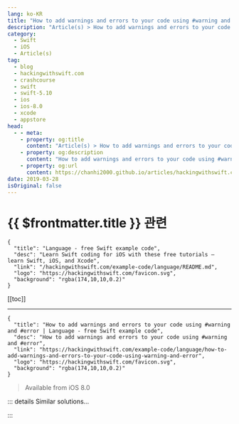 ```yaml
---
lang: ko-KR
title: "How to add warnings and errors to your code using #warning and #error"
description: "Article(s) > How to add warnings and errors to your code using #warning and #error"
category:
  - Swift
  - iOS
  - Article(s)
tag: 
  - blog
  - hackingwithswift.com
  - crashcourse
  - swift
  - swift-5.10
  - ios
  - ios-8.0
  - xcode
  - appstore
head:
  - - meta:
    - property: og:title
      content: "Article(s) > How to add warnings and errors to your code using #warning and #error"
    - property: og:description
      content: "How to add warnings and errors to your code using #warning and #error"
    - property: og:url
      content: https://chanhi2000.github.io/articles/hackingwithswift.com/example-code/language/how-to-add-warnings-and-errors-to-your-code-using-warning-and-error.html
date: 2019-03-28
isOriginal: false
---
```


# {{ $frontmatter.title }} 관련

```component VPCard
{
  "title": "Language - free Swift example code",
  "desc": "Learn Swift coding for iOS with these free tutorials – learn Swift, iOS, and Xcode",
  "link": "/hackingwithswift.com/example-code/language/README.md",
  "logo": "https://hackingwithswift.com/favicon.svg",
  "background": "rgba(174,10,10,0.2)"
}
```

[[toc]]

---

```component VPCard
{
  "title": "How to add warnings and errors to your code using #warning and #error | Language - free Swift example code",
  "desc": "How to add warnings and errors to your code using #warning and #error",
  "link": "https://hackingwithswift.com/example-code/language/how-to-add-warnings-and-errors-to-your-code-using-warning-and-error",
  "logo": "https://hackingwithswift.com/favicon.svg",
  "background": "rgba(174,10,10,0.2)"
}
```

> Available from iOS 8.0

<!-- TODO: 작성 -->

<!-- 
Sometimes it’s important to add warnings and even errors to your code. For example, you might want to mark code as needing to be fixed, or mark placeholder values that must be filled in by whoever is using your code.

Swift has compiler directives that help us mark such issues in our code: `#warning` and `#error`. The former will force Xcode to issue a warning when building your code, and the latter will issue a compile error so your code won’t build at all. 

Both of these work in the same way: `#warning("Some message")` and `#error("Some message")`. For example:

```swift
func encrypt(_ string: String, with password: String) -> String {
    #warning("This is bad method of encryption")
    return password + String(string.reversed()) + password
}

struct Configuration {
    var apiKey: String {
        // if you uncomment the below it will stop your code from building
        // #error("Please add your API key below then delete this line.")
        return "Enter your API key here"
    }
}    
```

Both `#warning` and `#error` work alongside the existing `#if` compiler directive, only being triggered if the condition being evaluated is true. For example:

```swift
#if os(macOS)
#error("MyLibrary is not supported on macOS.")
#endif
```

Both `#warning` and `#error` are useful for different reasons:

- `#warning` is mainly useful as a reminder to yourself or others that some work is incomplete. Xcode templates often use `#warning` to mark method stubs that you should replace with your own code. Think of `#warning` as being like a `FIXME` comment that automatically shows up in your build output.
<li>`#error` is mainly useful if you ship a library that requires other developers to provide some data. For example, an authentication key for a web API – you want users to include their own key, so using `#error` will force them to change that code before continuing.

-->

::: details Similar solutions…

<!--
/quick-start/swiftui/swiftui-tips-and-tricks">SwiftUI tips and tricks 
/example-code/uikit/how-to-create-live-playgrounds-in-xcode">How to create live playgrounds in Xcode 
/quick-start/swiftui/all-swiftui-property-wrappers-explained-and-compared">All SwiftUI property wrappers explained and compared 
/example-code/system/how-to-run-code-when-your-app-is-terminated">How to run code when your app is terminated 
/quick-start/swiftui/how-to-use-instruments-to-profile-your-swiftui-code-and-identify-slow-layouts">How to use Instruments to profile your SwiftUI code and identify slow layouts</a>
-->

:::

